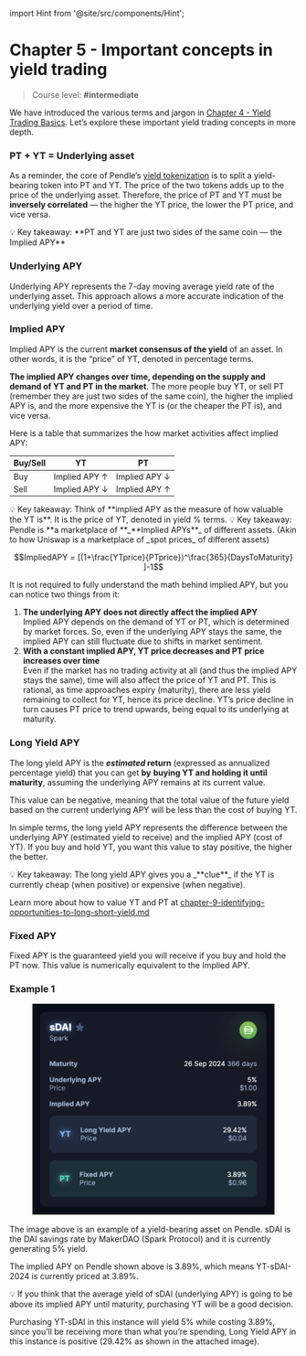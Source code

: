 import Hint from '@site/src/components/Hint';

# Chapter 5 - Important concepts in yield trading

> Course level: **#intermediate**

We have introduced the various terms and jargon in [Chapter 4 - Yield Trading Basics](chapter-4-yield-trading-basics-with-yt). Let’s explore these important yield trading concepts in more depth.

### PT + YT = Underlying asset

As a reminder, the core of Pendle’s [yield tokenization](../pendle-101/chapter-2-yield-tokenization-basics) is to split a yield-bearing token into PT and YT. The price of the two tokens adds up to the price of the underlying asset. Therefore, the price of PT and YT must be **inversely correlated** — the higher the YT price, the lower the PT price, and vice versa.

<Hint style="warning">
💡 Key takeaway: **PT and YT are just two sides of the same coin — the Implied APY**
</Hint>

### Underlying APY

Underlying APY represents the 7-day moving average yield rate of the underlying asset. This approach allows a more accurate indication of the underlying yield over a period of time.

### Implied APY

Implied APY is the current **market consensus of the yield** of an asset. In other words, it is the “price” of YT, denoted in percentage terms.

**The implied APY changes over time, depending on the supply and demand of YT and PT in the market**. The more people buy YT, or sell PT (remember they are just two sides of the same coin), the higher the implied APY is, and the more expensive the YT is (or the cheaper the PT is), and vice versa.

Here is a table that summarizes the how market activities affect implied APY:

| Buy/Sell | YT            | PT            |
| -------- | ------------- | ------------- |
| Buy      | Implied APY ↑ | Implied APY ↓ |
| Sell     | Implied APY ↓ | Implied APY ↑ |

<Hint style="info">
💡 Key takeaway: Think of **implied APY as the measure of how valuable the YT is**. It is the price of YT, denoted in yield % terms.
</Hint>

<Hint style="info">
💡 Key takeaway: Pendle is **a marketplace of&#x20;**_**Implied APYs**_ of different assets. (Akin to how Uniswap is a marketplace of _spot prices_ of different assets)
</Hint>

$$ImpliedAPY = [(1+\frac{YTprice}{PTprice})^\frac{365}{DaysToMaturity} ]-1$$

It is not required to fully understand the math behind implied APY, but you can notice two things from it:

1. **The underlying APY does not directly affect the implied APY**\
   Implied APY depends on the demand of YT or PT, which is determined by market forces. So, even if the underlying APY stays the same, the implied APY can still fluctuate due to shifts in market sentiment.
2. **With a constant implied APY, YT price decreases and PT price increases over time** \
   Even if the market has no trading activity at all (and thus the implied APY stays the same), time will also affect the price of YT and PT. This is rational, as time approaches expiry (maturity), there are less yield remaining to collect for YT, hence its price decline. YT’s price decline in turn causes PT price to trend upwards, being equal to its underlying at maturity.

### Long Yield APY

The long yield APY is the _**estimated**_**&#x20;return** (expressed as annualized percentage yield) that you can get **by** **buying YT and holding it until maturity**, assuming the underlying APY remains at its current value.

This value can be negative, meaning that the total value of the future yield based on the current underlying APY will be less than the cost of buying YT.

In simple terms, the long yield APY represents the difference between the underlying APY (estimated yield to receive) and the implied APY (cost of YT). If you buy and hold YT, you want this value to stay positive, the higher the better.

<Hint style="info">
💡 Key takeaway: The long yield APY gives you a _**clue**_ if the YT is currently cheap (when positive) or expensive (when negative).
</Hint>

Learn more about how to value YT and PT at [chapter-9-identifying-opportunities-to-long-short-yield.md](../yield-trading-deep-dives/chapter-9-identifying-opportunities-to-long-short-yield.md "mention")

### Fixed APY

Fixed APY is the guaranteed yield you will receive if you buy and hold the PT now. This value is numerically equivalent to the Implied APY.

### Example 1

<figure><img src="/pendle-academy/imgs/image (46).png" alt="" width="563" /><figcaption></figcaption></figure>

The image above is an example of a yield-bearing asset on Pendle. sDAI is the DAI savings rate by MakerDAO (Spark Protocol) and it is currently generating 5% yield.

The implied APY on Pendle shown above is 3.89%, which means YT-sDAI-2024 is currently priced at 3.89%.

<Hint style="info">
💡 If you think that the average yield of sDAI (underlying APY) is going to be above its implied APY until maturity, purchasing YT will be a good decision.
</Hint>

Purchasing YT-sDAI in this instance will yield 5% while costing 3.89%, since you’ll be receiving more than what you’re spending, Long Yield APY in this instance is positive (29.42% as shown in the attached image).
